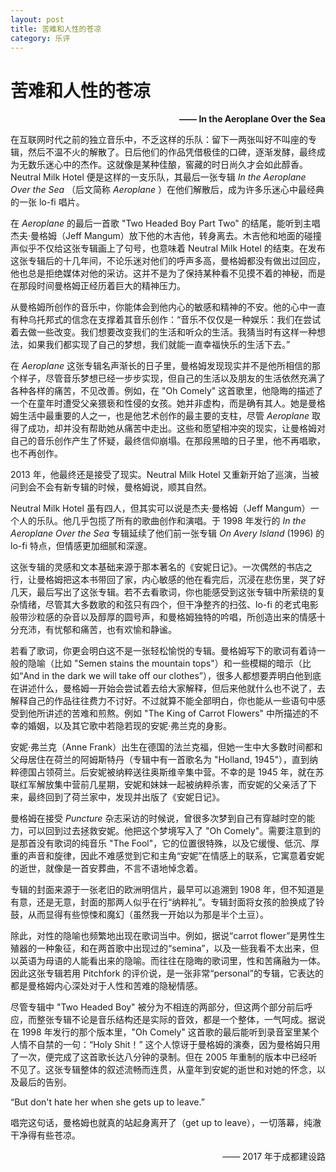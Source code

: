 ```yaml
---
layout: post
title: 苦难和人性的苍凉
category: 乐评
---
```

 
# 苦难和人性的苍凉

<p align="right"><b>—— In the Aeroplane Over the Sea</b><p>

在互联网时代之前的独立音乐中，不乏这样的乐队：留下一两张叫好不叫座的专辑，然后不温不火的解散了。日后他们的作品凭借极佳的口碑，逐渐发酵，最终成为无数乐迷心中的杰作。这就像是某种佳酿，窖藏的时日尚久才会如此醇香。Neutral Milk Hotel 便是这样的一支乐队，其最后一张专辑<i> In the Aeroplane Over the Sea </i>（后文简称<i>  Aeroplane</i> ）在他们解散后，成为许多乐迷心中最经典的一张 lo-fi 唱片。

在<i>  Aeroplane </i>的最后一首歌 "Two Headed Boy Part Two" 的结尾，能听到主唱杰夫·曼格姆（Jeff Mangum）放下他的木吉他，转身离去。木吉他和地面的碰撞声似乎不仅给这张专辑画上了句号，也意味着 Neutral Milk Hotel 的结束。在发布这张专辑后的十几年间，不论乐迷对他们的呼声多高，曼格姆都没有做出过回应，他也总是拒绝媒体对他的采访。这并不是为了保持某种看不见摸不着的神秘，而是在那段时间曼格姆正经历着巨大的精神压力。

从曼格姆所创作的音乐中，你能体会到他内心的敏感和精神的不安。他的心中一直有种乌托邦式的信念在支撑着其音乐创作：“音乐不仅仅是一种娱乐：我们在尝试着去做一些改变。我们想要改变我们的生活和听众的生活。我猜当时有这样一种想法，如果我们都实现了自己的梦想，我们就能一直幸福快乐的生活下去。”

在<i>  Aeroplane </i>这张专辑名声渐长的日子里，曼格姆发现现实并不是他所相信的那个样子，尽管音乐梦想已经一步步实现，但自己的生活以及朋友的生活依然充满了各种各样的痛苦，不见改善。例如，在 "Oh Comely" 这首歌里，他隐晦的描述了一个在童年时遭受父亲猥亵和性侵的女孩。她并非虚构，而是确有其人。她是曼格姆生活中最重要的人之一，也是他艺术创作的最主要的支柱，尽管<i>  Aeroplane </i>取得了成功，却并没有帮助她从痛苦中走出。这些和愿望相冲突的现实，让曼格姆对自己的音乐创作产生了怀疑，最终信仰崩塌。在那段黑暗的日子里，他不再唱歌，也不再创作。

2013 年，他最终还是接受了现实。Neutral Milk Hotel 又重新开始了巡演，当被问到会不会有新专辑的时候，曼格姆说，顺其自然。

Neutral Milk Hotel 虽有四人，但其实可以说是杰夫·曼格姆（Jeff Mangum）一个人的乐队。他几乎包揽了所有的歌曲创作和演唱。于 1998 年发行的<i> In the Aeroplane Over the Sea </i>专辑延续了他们前一张专辑<i> On Avery Island </i>(1996) 的 lo-fi 特点，但情感更加细腻和深邃。

这张专辑的灵感和文本基础来源于那本著名的《安妮日记》。一次偶然的书店之行，让曼格姆把这本书带回了家，内心敏感的他在看完后，沉浸在悲伤里，哭了好几天，最后写出了这张专辑。若不去看歌词，你也能感受到这张专辑中所萦绕的复杂情绪，尽管其大多数歌的和弦只有四个，但干净整齐的扫弦、lo-fi 的老式电影般带沙粒感的杂音以及醇厚的圆号声，和曼格姆独特的吟唱，所创造出来的情感十分充沛，有忧郁和痛苦，也有欢愉和静谧。

若看了歌词，你更会明白这不是一张轻松愉悦的专辑。曼格姆写下的歌词有着诗一般的隐喻（比如 "Semen stains the mountain tops"）和一些模糊的暗示（比如“And in the dark we will take off our clothes”），很多人都想要弄明白他到底在讲述什么，曼格姆一开始会尝试着去给大家解释，但后来他就什么也不说了，去解释自己的作品往往费力不讨好。不过就算不能全部明白，你也能从一些语句中感受到他所讲述的苦难和煎熬。例如 "The King of Carrot Flowers" 中所描述的不幸的婚姻，以及其它歌中若隐若现的安妮·弗兰克的身影。

安妮·弗兰克（Anne Frank）出生在德国的法兰克福，但她一生中大多数时间都和父母居住在荷兰的阿姆斯特丹（专辑中有一首歌名为 "Holland, 1945"），直到纳粹德国占领荷兰。后安妮被纳粹送往奥斯维辛集中营。不幸的是 1945 年，就在苏联红军解放集中营前几星期，安妮和妹妹一起被纳粹杀害，而安妮的父亲活了下来，最终回到了荷兰家中，发现并出版了《安妮日记》。

曼格姆在接受<i> Puncture </i>杂志采访的时候说，曾很多次梦到自己有穿越时空的能力，可以回到过去拯救安妮。他把这个梦境写入了 "Oh Comely"。需要注意到的是那首没有歌词的纯音乐 "The Fool"，它的位置很特殊，以及它缓慢、低沉、厚重的声音和旋律，因此不难感觉到它和主角“安妮”在情感上的联系，它寓意着安妮的逝世，就像是一首安葬曲，不言不语地悼念着。

专辑的封面来源于一张老旧的欧洲明信片，最早可以追溯到 1908 年，但不知道是有意，还是无意，封面的那两人似乎在行“纳粹礼”。专辑封面将女孩的脸换成了铃鼓，从而显得有些惊悚和魔幻（虽然我一开始以为那是半个土豆）。

除此，对性的隐喻也频繁地出现在歌词当中。例如，据说“carrot flower”是男性生殖器的一种象征，和在两首歌中出现过的“semina”，以及一些我看不太出来，但以英语为母语的人能看出来的隐喻。而往往在隐晦的歌词里，性和苦痛融为一体。因此这张专辑若用 Pitchfork 的评价说，是一张非常“personal”的专辑，它表达的都是曼格姆内心深处对于人性和苦难的隐秘情感。

尽管专辑中 "Two Headed Boy" 被分为不相连的两部分，但这两个部分前后呼应，而整张专辑不论是音乐结构还是实际的音效，都是一个整体，一气呵成。据说在 1998 年发行的那个版本里，"Oh Comely" 这首歌的最后能听到录音室里某个人情不自禁的一句：“Holy Shit！” 这个人惊讶于曼格姆的演奏，因为曼格姆只用了一次，便完成了这首歌长达八分钟的录制。但在 2005 年重制的版本中已经听不见了。这张专辑整体的叙述流畅而连贯，从童年到安妮的逝世和对她的怀念，以及最后的告别。

“But don't hate her when she gets up to leave.”

唱完这句话，曼格姆也就真的站起身离开了（get up to leave），一切落幕，纯澈干净得有些苍凉。

<p align="right">—— 2017 年于成都建设路</p>
